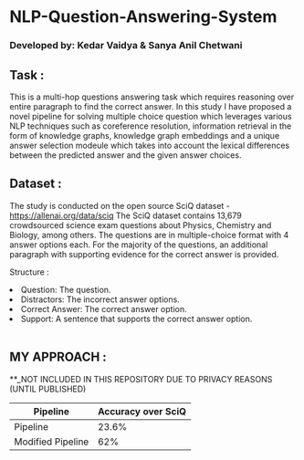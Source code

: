 # NLP-Question-Answering-System
### Developed by: Kedar Vaidya & Sanya Anil Chetwani

## Task :

This is a multi-hop questions answering task which requires reasoning over entire paragraph to find the correct answer. In this study I have proposed a novel pipeline for solving multiple choice question which leverages various NLP techniques such as coreference resolution, information retrieval in the form of knowledge graphs, knowledge graph embeddings and a unique answer selection modeule which takes into account the lexical differences between the predicted answer and the given answer choices.

## Dataset :

The study is conducted on the open source SciQ dataset - https://allenai.org/data/sciq
The SciQ dataset contains 13,679 crowdsourced science exam questions about Physics, Chemistry and Biology, among others. The questions are in multiple-choice format with 4 answer options each. For the majority of the questions, an additional paragraph with supporting evidence for the correct answer is provided.

Structure :
<li> Question: The question. </li>
<li> Distractors: The incorrect answer options. </li> 
<li> Correct Answer: The correct answer option. </li> 
<li> Support: A sentence that supports the correct answer option. </li> 
<br/>

## MY APPROACH : 

**_NOT INCLUDED IN THIS REPOSITORY DUE TO PRIVACY REASONS (UNTIL PUBLISHED)

| Pipeline | Accuracy over SciQ |  
| ------- | --- | 
| Pipeline | 23.6% |
| Modified Pipeline | 62% |
